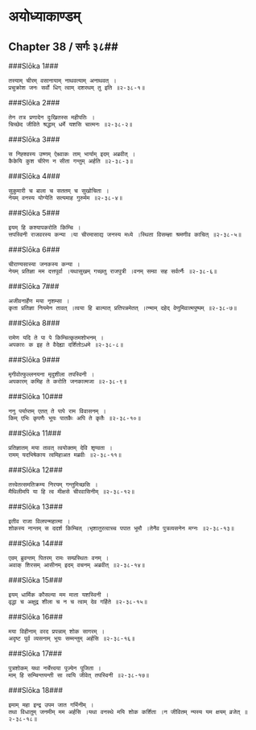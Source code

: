 अयोध्याकाण्डम्
===============================


## Chapter 38  / सर्गः ३८##


###Slōka 1###


    तस्याम् चीरम् वसानायाम् नाथवत्याम् अनाथवत् ।
    प्रचुक्रोश जनः सर्वो धिग् त्वाम् दशरथम् तु इति ॥२-३८-१॥


###Slōka 2###


    तेन तत्र प्रणादेन दुःखितस्स महीपतिः ।
    चिच्छेद जीविते श्रद्धाम् धर्मे यशसि चात्मनः ॥२-३८-२॥


###Slōka 3###


    स निह्श्वस्य उष्णम् ऐक्ष्वाकः ताम् भार्याम् इदम् अब्रवीत् ।
    कैकेयि कुश चीरेण न सीता गन्तुम् अर्हति ॥२-३८-३॥


###Slōka 4###


    सुकुमारी च बाला च सततम् च सुखोचिता ।
    नेयम् वनस्य योग्येति सत्यमाह गुरुर्मम ॥२-३८-४॥


###Slōka 5###


    इयम् हि कश्यापकरोति किम्चि ।
    त्तपस्विनी राजवरस्य कन्या ।या चीरमासाद्य जनस्य मध्ये ।स्थिता विसम्ज्ञा श्रमणीव काचित् ॥२-३८-५॥


###Slōka 6###


    चीराण्यसास्या जनकस्य कन्या ।
    नेयम् प्रतिज्ञा मम दत्तपूर्वा ।यथासुखम् गच्छतु राजपुत्री ।वनम् सम्ग्रा सह सर्वर्त्नैः ॥२-३८-६॥


###Slōka 7###


    अजीवनार्हेण मया नृशम्सा ।
    कृता प्रतिज्ञा नियमेन तावत् ।त्वया हि बाल्यात् प्रतिपन्नमेतत् ।त्न्माम् दहेद् वेणुमिवात्मपुष्पम् ॥२-३८-७॥


###Slōka 8###


    रामेण यदि ते पा पे किम्चित्कृतमशोभनम् ।
    अपकारः क इह ते वैदेह्या दर्शितोऽधमे ॥२-३८-८॥


###Slōka 9###


    मृगीवोत्फुल्लनयना मृदुशीला तपस्विनी ।
    अपकारम् कमिह ते करोति जनकात्मजा ॥२-३८-९॥


###Slōka 10###


    ननु पर्याप्तम् एतत् ते पापे राम विवासनम् ।
    किम् एभिः कृपणैः भूयः पातकैः अपि ते कृतैः ॥२-३८-१०॥


###Slōka 11###


    प्रतिज्ञातम् मया तावत् त्वयोक्तम् देवि शृण्वता ।
    रामम् यदभिषेकाय त्वमिहाअत मब्रवीः ॥२-३८-११॥


###Slōka 12###


    तत्त्वेतत्समतिक्रम्य निरयम् गन्तुमिच्छसि ।
    मैथिलीमपि या हि त्व मीक्षसे चीरवासिनीम् ॥२-३८-१२॥


###Slōka 13###


    इतीव राजा विलपन्महात्मा ।
    शोकस्य नान्तम् स ददर्श किम्चित् ।भृशातुरत्वाच्च पपात भूमौ ।तेनैव पुत्रव्यसनेन मग्नः ॥२-३८-१३॥


###Slōka 14###


    एवम् ब्रुवन्तम् पितरम् रामः सम्प्रस्थितः वनम् ।
    अवाक् शिरसम् आसीनम् इदम् वचनम् अब्रवीत् ॥२-३८-१४॥


###Slōka 15###


    इयम् धार्मिक कौसल्या मम माता यशस्विनी ।
    वृद्धा च अक्षुद्र शीला च न च त्वाम् देव गर्हिते ॥२-३८-१५॥


###Slōka 16###


    मया विहीनाम् वरद प्रपन्नाम् शोक सागरम् ।
    अदृष्ट पूर्व व्यसनाम् भूयः सम्मन्तुम् अर्हसि ॥२-३८-१६॥


###Slōka 17###


    पुत्रशोकम् यथा नर्चेत्त्वया पूज्येन पूजिता ।
    माम् हि सम्चिन्तयन्ती सा त्वयि जीवेत् तपस्विनी ॥२-३८-१७॥


###Slōka 18###


    इमाम् महा इन्द्र उपम जात गर्भिनीम् ।
    तथा विधातुम् जनमीम् मम अर्हसि ।यथा वनस्थे मयि शोक कर्शिता ।न जीवितम् न्यस्य यम क्षयम् व्रजेत् ॥२-३८-१८॥



